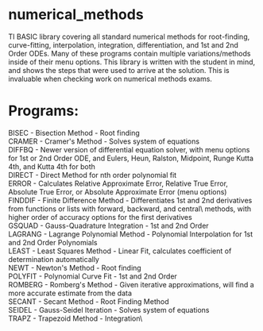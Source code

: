# numerical_methods
TI BASIC library covering all standard numerical methods for root-finding, curve-fitting, interpolation, integration, differentiation, and 1st and 2nd Order ODEs.  Many of these programs contain multiple variations/methods inside of their menu options.  This library is written with the student in mind, and shows the steps that were used to arrive at the solution.  This is invaluable when checking work on numerical methods exams.

# Programs:

BISEC - Bisection Method - Root finding\
CRAMER - Cramer's Method - Solves system of equations\
DIFFBQ - Newer version of differential equation solver, with menu options for 1st or 2nd Order ODE, and Eulers, Heun, Ralston, Midpoint,            Runge Kutta 4th, and Kutta 4th for both\
DIRECT - Direct Method for nth order polynomial fit\
ERROR - Calculates Relative Approximate Error, Relative True Error, Absolute True Error, or Absolute Approximate Error (menu options)\
FINDDIF - Finite Difference Method - Differentiates 1st and 2nd derivatives from functions or lists with forward, backward, and central\            methods, with higher order of accuracy options for the first derivatives\
GSQUAD - Gauss-Quadrature Integration - 1st and 2nd Order\
LAGRANG - Lagrange Polynomial Method - Polynomial Interpolation for 1st and 2nd Order Polynomials\
LEAST - Least Squares Method - Linear Fit, calculates coefficient of determination automatically\
NEWT - Newton's Method - Root finding\
POLYFIT - Polynomial Curve Fit - 1st and 2nd Order\
ROMBERG - Romberg's Method - Given iterative approximations, will find a more accurate estimate from the data\
SECANT - Secant Method - Root Finding Method\
SEIDEL - Gauss-Seidel Iteration - Solves system of equations\
TRAPZ - Trapezoid Method - Integration\
